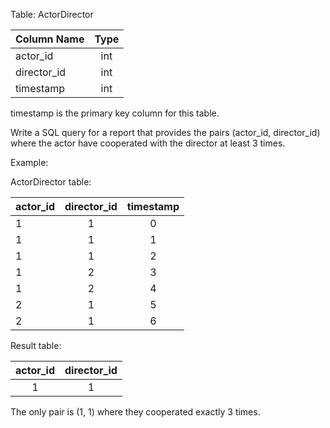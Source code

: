 Table: ActorDirector

| Column Name | Type    |
| :---        |:----:   |
| actor_id    | int     |
| director_id | int     |
| timestamp   | int     |

timestamp is the primary key column for this table.
 

Write a SQL query for a report that provides the pairs (actor_id, director_id) where the actor have cooperated with the director at least 3 times.

Example:

ActorDirector table:

| actor_id    | director_id |  timestamp  |
| :---        |    :----:   | :-------:   |
| 1           | 1           | 0           |
| 1           | 1           | 1           |
| 1           | 1           | 2           |
| 1           | 2           | 3           |
| 1           | 2           | 4           |
| 2           | 1           | 5           |
| 2           | 1           | 6           |


Result table:

| actor_id    | director_id  |
| :---:       |    :-----:  |
| 1           | 1           |

The only pair is (1, 1) where they cooperated exactly 3 times.